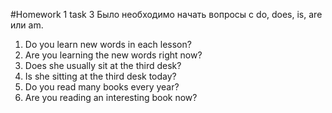 #Homework 1 task 3
Было необходимо начать вопросы с do, does, is, are или am.
1. Do you learn new words in each lesson?
2. Are you learning the new words right now?
3. Does she usually sit at the third desk?
4. Is she sitting at the third desk today?
5. Do you read many books every year?
6. Are you reading an interesting book now?
